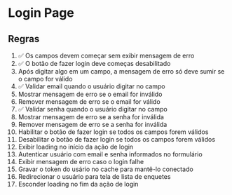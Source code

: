 # Login Page

## Regras

1. ✅ Os campos devem começar sem exibir mensagem de erro
2. ✅ O botão de fazer login deve começas desabilitado
3. Após digitar algo em um campo, a mensagem de erro só deve sumir se o campo for válido
4. ✅ Validar email quando o usuário digitar no campo
5. Mostrar mensagem de erro se o email for inválido
6. Remover mensagem de erro se o email for válido
7. ✅ Validar senha quando o usuário digitar no campo
8. Mostrar mensagem de erro se a senha for inválida
9. Remover mensagem de erro se a senha for inválida
10. Habilitar o botão de fazer login se todos os campos forem válidos
11. Desabilitar o botão de fazer login se todos os campos forem válidos
12. Exibir loading no início da ação de login
13. Autenticar usuário com email e senha informados no formulário
14. Exibir mensagem de erro caso o login falhe
15. Gravar o token do usário no cache para mantê-lo conectado
16. Redirecionar o usuário para tela de lista de enquetes
17. Esconder loading no fim da ação de login
